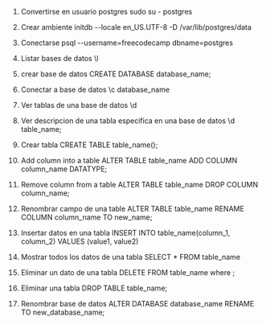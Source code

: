 1. Convertirse en usuario postgres 
sudo su - postgres

2. Crear ambiente
initdb --locale en_US.UTF-8 -D /var/lib/postgres/data

3. Conectarse
psql --username=freecodecamp dbname=postgres

4. Listar bases de datos
\l

5. crear base de datos
CREATE DATABASE database_name;

6. Conectar a base de datos
\c database_name

7. Ver tablas de una base de datos
\d

8. Ver descripcion de una tabla especifica en una base de datos
\d table_name;

9. Crear tabla
CREATE TABLE table_name();

10. Add column into a table
ALTER TABLE table_name ADD COLUMN column_name DATATYPE;

11. Remove column from a table
ALTER TABLE table_name DROP COLUMN column_name;

12. Renombrar campo de una table
ALTER TABLE table_name RENAME COLUMN column_name TO new_name;

13. Insertar datos en una tabla
INSERT INTO table_name(column_1, column_2) VALUES (value1, value2)

14. Mostrar todos los datos de una tabla
SELECT * FROM table_name

15. Eliminar un dato de una tabla
DELETE FROM table_name where <condition>;

16. Eliminar una tabla
DROP TABLE table_name;

17. Renombrar base de datos
ALTER DATABASE database_name RENAME TO new_database_name;


